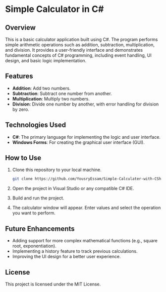 # Simple Calculator in C#

## Overview

This is a basic calculator application built using C#. The program performs simple arithmetic operations such as addition, subtraction, multiplication, and division. It provides a user-friendly interface and demonstrates fundamental concepts of C# programming, including event handling, UI design, and basic logic implementation.

## Features

- **Addition**: Add two numbers.
- **Subtraction**: Subtract one number from another.
- **Multiplication**: Multiply two numbers.
- **Division**: Divide one number by another, with error handling for division by zero.

## Technologies Used

- **C#**: The primary language for implementing the logic and user interface.
- **Windows Forms**: For creating the graphical user interface (GUI).
  
## How to Use

1. Clone this repository to your local machine.
    ```bash
    git clone https://github.com/YousryEssam/Simple-Calculater-with-CSharp.git
    ```

2. Open the project in Visual Studio or any compatible C# IDE.

3. Build and run the project.

4. The calculator window will appear. Enter values and select the operation you want to perform.

## Future Enhancements

- Adding support for more complex mathematical functions (e.g., square root, exponentiation).
- Implementing a history feature to track previous calculations.
- Improving the UI design for a better user experience.

## License

This project is licensed under the MIT License.
